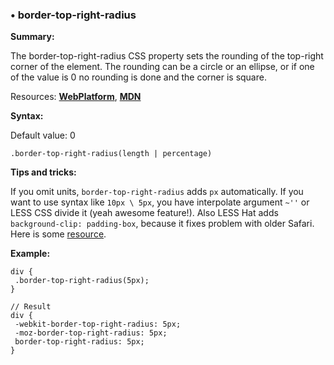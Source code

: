 ### <a name="border-top-right-radius"></a> &#8226; border-top-right-radius
**Summary:**

The border-top-right-radius CSS property sets the rounding of the top-right corner of the element. The rounding can be a circle or an ellipse, or if one of the value is 0 no rounding is done and the corner is square.

Resources: **[WebPlatform](http://docs.webplatform.org/wiki/css/properties/border-top-right-radius)**, **[MDN](https://developer.mozilla.org/en-US/docs/Web/CSS/border-top-right-radius)**

**Syntax:**

Default value: 0

    .border-top-right-radius(length | percentage)

**Tips and tricks:**

  If you omit units, `border-top-right-radius` adds `px` automatically. 
  If you want to use syntax like `10px \ 5px`, you have interpolate argument `~''` or LESS CSS divide it (yeah awesome feature!).
  Also LESS Hat adds `background-clip: padding-box`, because it fixes problem with older Safari. Here is some [resource](http://tumble.sneak.co.nz/post/928998513/fixing-the-background-bleed).

**Example:**

    div {
     .border-top-right-radius(5px);
    }
    
    // Result
    div {
     -webkit-border-top-right-radius: 5px;
     -moz-border-top-right-radius: 5px;
     border-top-right-radius: 5px;
    } 


